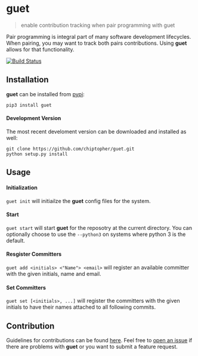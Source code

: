 # guet
> enable contribution tracking when pair programming with guet

Pair programming is integral part of many software development lifecycles. When pairing, you may want to track both
pairs contributions. Using **guet** allows for that functionality.

[![Build Status](https://travis-ci.org/chiptopher/guet.svg?branch=master)](https://travis-ci.org/chiptopher/guet)

## Installation
**guet** can be installed from [pypi](https://pypi.org/project/guet/):

```
pip3 install guet
```

#### Development Version
The most recent develoment version can be downloaded and installed as well:

```
git clone https://github.com/chiptopher/guet.git
python setup.py install
```


## Usage

#### Initialization
`guet init` will initiailze the **guet** config files for the system.

#### Start
`guet start` will start **guet** for the reposotry at the current directory. You can optionally choose to use the `--python3`
on systems where python 3 is the default.
 
#### Resgister Committers
`guet add <initials> <"Name"> <email>` will register an available committer with the given initials, name and email.

#### Set Committers
`guet set [<initials>, ...]` will register the committers with the given initials to have their names attached to all
following commits.

## Contribution

Guidelines for contributions can be found [here](./docs/CONTRIBUTING.md). Feel free to 
[open an issue](https://github.com/chiptopher/guet/issues) if there are problems with **guet** or you want to submit a
feature request.
